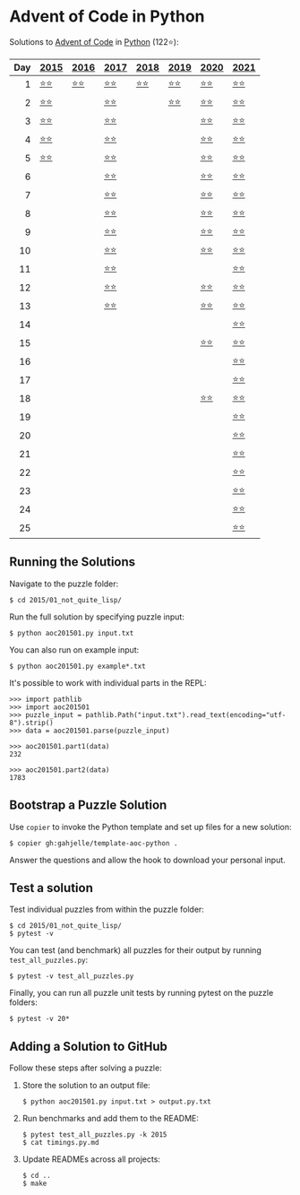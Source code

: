 # Advent of Code in Python

Solutions to [Advent of Code](https://adventofcode.com/) in [Python](https://www.python.org/) (122⭐):

|   Day | [2015](2015)                                           | [2016](2016)                          | [2017](2017)                                           | [2018](2018)                        | [2019](2019)                                       | [2020](2020)                            | [2021](2021)                            |
|------:|:-------------------------------------------------------|:--------------------------------------|:-------------------------------------------------------|:------------------------------------|:---------------------------------------------------|:----------------------------------------|:----------------------------------------|
|     1 | [⭐⭐](2015/01_not_quite_lisp)                         | [⭐⭐](2016/01_no_time_for_a_taxicab) | [⭐⭐](2017/01_inverse_captcha)                        | [⭐⭐](2018/01_chronal_calibration) | [⭐⭐](2019/01_the_tyranny_of_the_rocket_equation) | [⭐⭐](2020/01_report_repair)           | [⭐⭐](2021/01_sonar_sweep)             |
|     2 | [⭐⭐](2015/02_i_was_told_there_would_be_no_math)      |                                       | [⭐⭐](2017/02_corruption_checksum)                    |                                     | [⭐⭐](2019/02_1202_program_alarm)                 | [⭐⭐](2020/02_password_philosophy)     | [⭐⭐](2021/02_dive)                    |
|     3 | [⭐⭐](2015/03_perfectly_spherical_houses_in_a_vacuum) |                                       | [⭐⭐](2017/03_spiral_memory)                          |                                     |                                                    | [⭐⭐](2020/03_toboggan_trajectory)     | [⭐⭐](2021/03_binary_diagnostic)       |
|     4 | [⭐⭐](2015/04_the_ideal_stocking_stuffer)             |                                       | [⭐⭐](2017/04_high-entropy_passphrases)               |                                     |                                                    | [⭐⭐](2020/04_passport_processing)     | [⭐⭐](2021/04_giant_squid)             |
|     5 | [⭐⭐](2015/05_doesnt_he_have_intern-elves_for_this)   |                                       | [⭐⭐](2017/05_a_maze_of_twisty_trampolines_all_alike) |                                     |                                                    | [⭐⭐](2020/05_binary_boarding)         | [⭐⭐](2021/05_hydrothermal_venture)    |
|     6 |                                                        |                                       | [⭐⭐](2017/06_memory_reallocation)                    |                                     |                                                    | [⭐⭐](2020/06_custom_customs)          | [⭐⭐](2021/06_lanternfish)             |
|     7 |                                                        |                                       | [⭐⭐](2017/07_recursive_circus)                       |                                     |                                                    | [⭐⭐](2020/07_handy_haversacks)        | [⭐⭐](2021/07_the_treachery_of_whales) |
|     8 |                                                        |                                       | [⭐⭐](2017/08_i_heard_you_like_registers)             |                                     |                                                    | [⭐⭐](2020/08_handheld_halting)        | [⭐⭐](2021/08_seven_segment_search)    |
|     9 |                                                        |                                       | [⭐⭐](2017/09_stream_processing)                      |                                     |                                                    | [⭐⭐](2020/09_encoding_error)          | [⭐⭐](2021/09_smoke_basin)             |
|    10 |                                                        |                                       | [⭐⭐](2017/10_knot_hash)                              |                                     |                                                    | [⭐⭐](2020/10_adapter_array)           | [⭐⭐](2021/10_syntax_scoring)          |
|    11 |                                                        |                                       | [⭐⭐](2017/11_hex_ed)                                 |                                     |                                                    |                                         | [⭐⭐](2021/11_dumbo_octopus)           |
|    12 |                                                        |                                       | [⭐⭐](2017/12_digital_plumber)                        |                                     |                                                    | [⭐⭐](2020/12_rain_risk)               | [⭐⭐](2021/12_passage_pathing)         |
|    13 |                                                        |                                       | [⭐⭐](2017/13_packet_scanners)                        |                                     |                                                    | [⭐⭐](2020/13_shuttle_search)          | [⭐⭐](2021/13_transparent_origami)     |
|    14 |                                                        |                                       |                                                        |                                     |                                                    |                                         | [⭐⭐](2021/14_extended_polymerization) |
|    15 |                                                        |                                       |                                                        |                                     |                                                    | [⭐⭐](2020/15_rambunctious_recitation) | [⭐⭐](2021/15_chiton)                  |
|    16 |                                                        |                                       |                                                        |                                     |                                                    |                                         | [⭐⭐](2021/16_packet_decoder)          |
|    17 |                                                        |                                       |                                                        |                                     |                                                    |                                         | [⭐⭐](2021/17_trick_shot)              |
|    18 |                                                        |                                       |                                                        |                                     |                                                    | [⭐⭐](2020/18_operation_order)         | [⭐⭐](2021/18_snailfish)               |
|    19 |                                                        |                                       |                                                        |                                     |                                                    |                                         | [⭐⭐](2021/19_beacon_scanner)          |
|    20 |                                                        |                                       |                                                        |                                     |                                                    |                                         | [⭐⭐](2021/20_trench_map)              |
|    21 |                                                        |                                       |                                                        |                                     |                                                    |                                         | [⭐⭐](2021/21_dirac_dice)              |
|    22 |                                                        |                                       |                                                        |                                     |                                                    |                                         | [⭐⭐](2021/22_reactor_reboot)          |
|    23 |                                                        |                                       |                                                        |                                     |                                                    |                                         | [⭐⭐](2021/23_amphipod)                |
|    24 |                                                        |                                       |                                                        |                                     |                                                    |                                         | [⭐⭐](2021/24_arithmetic_logic_unit)   |
|    25 |                                                        |                                       |                                                        |                                     |                                                    |                                         | [⭐⭐](2021/25_sea_cucumber)            |

## Running the Solutions

Navigate to the puzzle folder:

```console
$ cd 2015/01_not_quite_lisp/
```

Run the full solution by specifying puzzle input:

```console
$ python aoc201501.py input.txt
```

You can also run on example input:

```console
$ python aoc201501.py example*.txt
```

It's possible to work with individual parts in the REPL:

```pycon
>>> import pathlib
>>> import aoc201501
>>> puzzle_input = pathlib.Path("input.txt").read_text(encoding="utf-8").strip()
>>> data = aoc201501.parse(puzzle_input)

>>> aoc201501.part1(data)
232

>>> aoc201501.part2(data)
1783
```

## Bootstrap a Puzzle Solution

Use `copier` to invoke the Python template and set up files for a new solution:

```console
$ copier gh:gahjelle/template-aoc-python .
```

Answer the questions and allow the hook to download your personal input.

## Test a solution

Test individual puzzles from within the puzzle folder:

```console
$ cd 2015/01_not_quite_lisp/
$ pytest -v
```

You can test (and benchmark) all puzzles for their output by running `test_all_puzzles.py`:

```console
$ pytest -v test_all_puzzles.py
```

Finally, you can run all puzzle unit tests by running pytest on the puzzle folders:

```console
$ pytest -v 20*
```

## Adding a Solution to GitHub

Follow these steps after solving a puzzle:

1. Store the solution to an output file:

    ```console
    $ python aoc201501.py input.txt > output.py.txt
    ```

2. Run benchmarks and add them to the README:

    ```console
    $ pytest test_all_puzzles.py -k 2015
    $ cat timings.py.md
    ```

3. Update READMEs across all projects:

    ```console
    $ cd ..
    $ make
    ```
